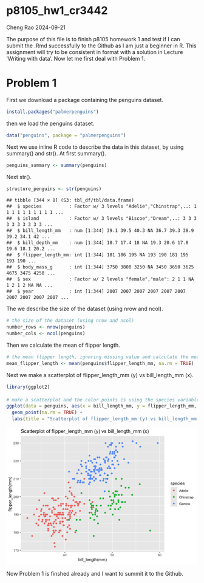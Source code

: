 p8105_hw1_cr3442
================
Cheng Rao
2024-09-21

The purpose of this file is to finish p8105 homework 1 and test if I can
submit the .Rmd successfully to the Github as I am just a beginner in R.
This assignment will try to be consistent in format with a solution in
Lecture ‘Writing with data’. Now let me first deal with Problem 1.

# Problem 1

First we download a package containing the penguins dataset.

``` r
install.packages("palmerpenguins")
```

then we load the penguins dataset.

``` r
data("penguins", package = "palmerpenguins")
```

Next we use inline R code to describe the data in this dataset, by using
summary() and str(). At first summary().

``` r
penguins_summary <- summary(penguins)
```

Next str().

``` r
structure_penguins <- str(penguins)
```

    ## tibble [344 × 8] (S3: tbl_df/tbl/data.frame)
    ##  $ species          : Factor w/ 3 levels "Adelie","Chinstrap",..: 1 1 1 1 1 1 1 1 1 1 ...
    ##  $ island           : Factor w/ 3 levels "Biscoe","Dream",..: 3 3 3 3 3 3 3 3 3 3 ...
    ##  $ bill_length_mm   : num [1:344] 39.1 39.5 40.3 NA 36.7 39.3 38.9 39.2 34.1 42 ...
    ##  $ bill_depth_mm    : num [1:344] 18.7 17.4 18 NA 19.3 20.6 17.8 19.6 18.1 20.2 ...
    ##  $ flipper_length_mm: int [1:344] 181 186 195 NA 193 190 181 195 193 190 ...
    ##  $ body_mass_g      : int [1:344] 3750 3800 3250 NA 3450 3650 3625 4675 3475 4250 ...
    ##  $ sex              : Factor w/ 2 levels "female","male": 2 1 1 NA 1 2 1 2 NA NA ...
    ##  $ year             : int [1:344] 2007 2007 2007 2007 2007 2007 2007 2007 2007 2007 ...

The we describe the size of the dataset (using nrow and ncol).

``` r
# the size of the dataset (using nrow and ncol)
number_rows <- nrow(penguins)
number_cols <- ncol(penguins)
```

Then we calculate the mean of flipper length.

``` r
# the mean flipper length, ignoring missing value and calculate the mean
mean_flipper_length <- mean(penguins$flipper_length_mm, na.rm = TRUE)
```

Next we make a scatterplot of flipper_length_mm (y) vs bill_length_mm
(x).

``` r
library(ggplot2)

# make a scatterplot and the color points is using the species variable inside of aes, Use na.rm = TRUE to ignore missing values
ggplot(data = penguins, aes(x = bill_length_mm, y = flipper_length_mm, color = species)) +
  geom_point(na.rm = TRUE) +
  labs(title = "Scatterplot of flipper_length_mm (y) vs bill_length_mm (x)", x = "bill_length(mm)", y = "flipper_length(mm)") 
```

![](p8105_hw1_cr3442_files/figure-gfm/scatterplot-1.png)<!-- -->

Now Problem 1 is finshed already and I want to summit it to the Github.
